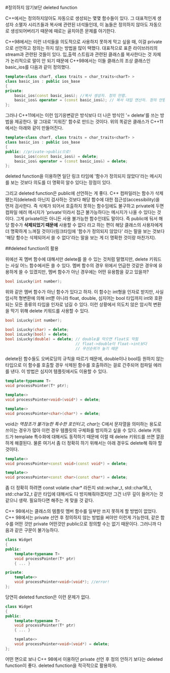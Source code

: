 #정의하지 않기보단 deleted function

C++에서는 정의하지않아도 자동으로 생성되는 몇몇 함수들이 있다. 그 대표적인게 생성자 소멸자 시리즈들과 복사에 관련된 녀석들인데, 이 놈들은 정의하지 않아도 자동으로 생성되어버리기 때문에 때로는 골치아픈 문제를 야기한다.

C++98에서는 이런 녀석들을 의도적으로 사용하지 못하게 막고 싶을 때, 이걸 private으로 선언하고 정의는 하지 않는 방법을 많이 택했다. 대표적으로 표준 라이브러리의 stream과 관련된 것들이 있다. 입,출력 스트림과 관련된 클래스를 복사한다는 것 자체가 논리적으로 말이 안 되기 때문에 C++98에서는 이들 클래스의 조상 클래스인 basic_ios를 다음과 같이 정의했다.

```C++
template<class charT, class traits = char_traits<charT> >
class basic_ios : public ios_base
{
private:
    basic_ios(const basic_ios&); //복사 생성자. 정의 안함.
    basic_ios& operator = (const basic_ios&); // 복사 대입 연산자. 정의 안함.
};
```

 그러나 C++11에서는 이런 임기응변같은 방식보다 더 나은 방식인 '= delete'를 쓰는 방법을 제공한다. 말 그대로 '지워진' 함수로 만드는 것이다. 위의 똑같은 클래스가 C++11에서는 아래와 같이 만들어진다.

```C++
template<class charT, class traits = char_traits<charT> >
class basic_ios : public ios_base
{
public: //private->public으로!
    basic_ios(const basic_ios&) = delete;
    basic_ios& operator = (const basic_ios&) = delete;
};
```

 deleted function을 이용하면 일단 링크 타임에 '함수가 정의되지 않았다'라는 메시지를 보는 것보다 의도를 더 명확히 알수 있다는 장점이 있다.

 그리고 deleted function은 public에 선언하는 게 좋다. C++ 컴파일러는 함수가 삭제됐는지(deleted) 아닌지 검사하는 것보다 해당 함수에 대한 접근성(accessibility)을 먼저 검사한다. 즉 삭제가 되어서 호출하지 못하는 함수임에도 불구하고 private에 두면 컴파일 에러 메시지가 'private'이라서 접근 불가능하다는 메시지가 나올 수 있다는 것이다. 그게 private이든 아니든 사용 불가능한 함수인데도 말이다. 즉 public에 둬서 해당 함수가 **삭제되었기 때문에** 사용할 수 없다 라고 하는 편이 해당 클래스의 사용자에게 더 명확하게 느껴질 것이다(링크타임에 '함수가 정의되지 않았다' 라는 말을 보는 것보다 '해당 함수는 삭제되어서 쓸 수 없다'라는 말을 보는 게 더 명확한 것이랑 마찬가지).

##deleted function의 활용

 위에선 꼭 멤버 함수에 대해서만 delete를 쓸 수 있는 것처럼 말했지만, delete 키워드는 사실 어느 함수에서든 쓸 수 있다. 멤버 함수의 경우 위에서 언급한 것같은 경우에 유용하게 쓸 수 있겠지만, 멤버 함수가 아닌 경우에는 어떤 유용함을 갖고 있을까?

```C++
bool isLucky(int number);
```

 위와 같은 멤버 함수가 아닌 함수가 있다고 하자. 이 함수는 int형을 인자로 받지만, 사실 암시적 형변환에 의해 int뿐 아니라 float, double, 심지어는 bool 타입까지 int와 호환되는 모든 종류의 타입을 인자로 넘길 수 있다. 이런 상황에서 의도치 않은 암시적 변환을 막기 위해 delete 키워드를 사용할 수 있다.

```C++
bool isLucky(int number);

bool isLucky(char) = delete;
bool isLucky(bool) = delete;
bool isLucky(double) = delete; // double을 막으면 float도 막힘
                               // float->double이 float->int보다
                               // 우선순위가 높기 때문
```

 delete된 함수들도 오버로딩의 규칙을 따르기 때문에, double이나 bool등 원하지 않는 타입으로 이 함수를 호출할 경우 삭제된 함수를 호출하려는 걸로 간주되어 컴파일 에러를 낸다. 이 방법은 심지어 템플릿에서도 이용할 수 있다. 

```C++
template<typename T>
void processPointer(T* ptr);

template<>
void processPointer<void>(void*) = delete;

template<>
void processPointer<char>(char*) = delete;
```

void*는 역참조가 불가능한 특수한 포인터고, char*는 C에서 문자열을 의미하는 용도로 쓰이는 경우가 많아 이런 경우 템플릿의 구체화를 방지하고 싶을 수 있다. delete 키워드가 template 특수화에 대해서도 동작하기 때문에 이럴 때 delete 키워드를 쓰면 깔끔하게 해결된다. 물론 여기서 좀 더 정확히 하기 위해서는 아래 경우도 delete해 줘야 할 것이다.

```C++
template<>
void processPointer<const void>(const void*) = delete;

template<>
void processPointer<const char>(const char*) = delete;
```

좀 더 정확히 하려면 const volatie char* 라든지 std::wchar_t, std::char16_t, std::char32_t 같은 타입에 대해서도 다 방지해줘야겠지만 그건 너무 깊이 들어가는 것같으니 생략. 필요하다면 해주는 게 맞을 것 같다.

C++ 98에서는 클래스의 템플릿 멤버 함수를 일부만 쓰지 못하게 할 방법이 없었다. C++ 98에서는 private 선언 후 정의하지 않는 방법을 써야만 이런게 가능한데, 같은 함수를 어떤 것만 private 어떤것만 public으로 정의할 수는 없기 때문이다. 그러니까 다음과 같은 구문이 불가능하다.

```C++
class Widget
{
public:
    template<typename T>
    void processPointer(T* ptr)
    { ... }

private:
    template<>
    void processPointer<void>(void*); //error!
};
```

당연히 deleted function은 이런 문제가 없다.

```C++
class Widget
{
public:
    template<typename T>
    void processPointer(T* ptr)
    { ... }

    tepmlate<>
    void processPointer<void>(void*) = delete;
};
```

어떤 면으로 보나 C++ 98에서 이용하던 private 선언 후 정의 안하기 보다는 deleted function이 좋다. deleted function을 적극적으로 활용하자.